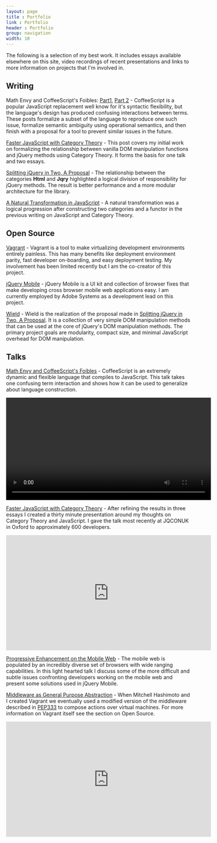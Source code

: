```yaml
---
layout: page
title : Portfolio
link : Portfolio
header : Portfolio
group: navigation
width: 10
---
```


The following is a selection of my best work. It includes essays available elsewhere on this site, video recordings of recent presentations and links to more information on projects that I'm involved in.

## Writing

Math Envy and CoffeeScript's Foibles: [Part1](/2012/11/27/math-envy-and-coffeescripts-foibles/), [Part 2](/2013/01/09/math-envy-and-coffeescripts-foibles-2/) - CoffeeScript is a popular JavaScript replacement well know for it's syntactic flexibility, but the language's design has produced confusing interactions between terms. These posts formalize a subset of the language to reproduce one such issue, formalize semantic ambiguity using operational semantics, and then finish with a proposal for a tool to prevent similar issues in the future.

[Faster JavaScript with Category Theory](/2012/02/09/faster-javascript-through-category-theory/) - This post covers my initial work on formalizing the relationship between vanilla DOM manipulation functions and jQuery methods using Category Theory. It forms the basis for one talk and two essays.

[Splitting jQuery in Two, A Proposal](/2012/07/19/splitting-jquery-in-two-a-proposal/) - The relationship between the categories <b>Html</b> and <b>Jqry</b> highlighted a logical division of responsibility for jQuery methods. The result is better performance and a more modular architecture for the library.

[A Natural Transformation in JavaScript](/2012/03/22/a-natural-transformation-in-javascript/) - A natural transformation was a logical progression after constructing two categories and a functor in the previous writing on JavaScript and Category Theory.

## Open Source

[Vagrant](http://vagrantup.com) - Vagrant is a tool to make virtualizing development environments entirely painless. This has many benefits like deployment environment parity, fast developer on-boarding, and easy deployment testing. My involvement has been limited recently but I am the co-creator of this project.

[jQuery Mobile](http://jquerymobile.com) - jQuery Mobile is a UI kit and collection of browser fixes that make developing cross browser mobile web applications easy. I am currently employed by Adobe Systems as a development lead on this project.

[Wield](https://github.com/johnbender/wield) - Wield is the realization of the proposal made in [Splitting jQuery in Two, A Proposal](/2012/07/19/splitting-jquery-in-two-a-proposal/). It is a collection of very simple DOM manipulation methods that can be used at the core of jQuery's DOM manipulation methods. The primary project goals are modularity, compact size, and minimal JavaScript overhead for DOM manipulation.

## Talks

[Math Envy and CoffeeScript's Foibles](/2013/07/19/presentation-math-envy-and-coffeescripts-foibles/) - CoffeeScript is an extremely dynamic and flexible language that compiles to JavaScript. This talk takes one confusing term interaction and shows how it can be used to generalize about language construction.

<video x-webkit-airplay="allow" src="http://wpc.0B0C.edgecastcdn.net/000B0C/carsons/events/2013/FILive2013/d3-r309-230pm-JB.mp4" controls width="560px"></video>

[Faster JavaScript with Category Theory](/2013/08/29/presentation-faster-javascript-through-category-theory/) - After refining the results in three essays I created a thirty minute presentation around my thoughts on Category Theory and JavaScript. I gave the talk most recently at JQCONUK in Oxford to approximately 600 developers.

<iframe width="560" height="315" src="http://player.vimeo.com/video/71132093" frameborder="0" allowfullscreen></iframe>

[Progressive Enhancement on the Mobile Web](http://www.infoq.com/presentations/Mobile-Web-Development) - The mobile web is populated by an incredibly diverse set of browsers with wide ranging capabilities. In this light hearted talk I discuss some of the more difficult and subtle issues confronting developers working on the mobile web and present some solutions used in jQuery Mobile.

[Middleware as General Purpose Abstraction](/2012/04/28/middleware-as-a-general-purpose-abstraction/) - When Mitchell Hashimoto and I created Vagrant we eventually used a modified version of the middleware described in [PEP333](http://www.python.org/dev/peps/pep-0333/) to compose actions over virtual machines. For more information on Vagrant itself see the section on Open Source.

<iframe width="560" height="315" src="http://www.youtube.com/embed/fcNaiP5tea0" frameborder="0" allowfullscreen></iframe>
